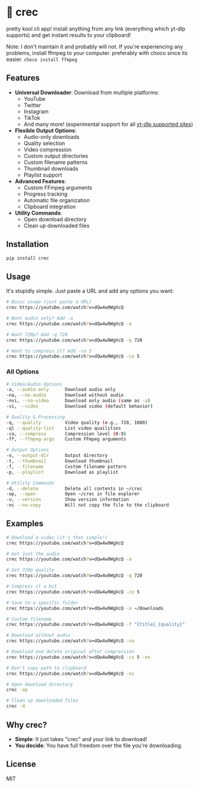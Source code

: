 # 🐊 crec

pretty kool cli app! install anything from any link (everything which yt-dlp supports) and get instant results to your clipboard!

Note: I don't maintain it and probably will not.
If you're experiencing any problems, install ffmpeg to your computer. preferably with choco since its easier. `choco install ffmpeg`

## Features

- **Universal Downloader**: Download from multiple platforms:
  - YouTube
  - Twitter
  - Instagram
  - TikTok
  - And many more! (experimental support for all [yt-dlp supported sites](https://github.com/yt-dlp/yt-dlp/blob/master/supportedsites.md))
- **Flexible Output Options**:
  - Audio-only downloads
  - Quality selection
  - Video compression
  - Custom output directories
  - Custom filename patterns
  - Thumbnail downloads
  - Playlist support
- **Advanced Features**:
  - Custom FFmpeg arguments
  - Progress tracking
  - Automatic file organization
  - Clipboard integration
- **Utility Commands**:
  - Open download directory
  - Clean up downloaded files

## Installation

```bash
pip install crec
```

## Usage

It's stupidly simple. Just paste a URL and add any options you want:

```bash
# Basic usage (just paste a URL)
crec https://youtube.com/watch?v=dQw4w9WgXcQ

# Want audio only? Add -a
crec https://youtube.com/watch?v=dQw4w9WgXcQ -a

# Want 720p? Add -q 720
crec https://youtube.com/watch?v=dQw4w9WgXcQ -q 720

# Want to compress it? Add -co 5
crec https://youtube.com/watch?v=dQw4w9WgXcQ -co 5
```

### All Options

```bash
# Video/Audio Options
-a, --audio-only      Download audio only
-na, --no-audio       Download without audio
-nvi, --no-video      Download only audio (same as -a)
-vi, --video          Download video (default behavior)

# Quality & Processing
-q, --quality         Video quality (e.g., 720, 1080)
-ql --quality-list    List video quailities
-co, --compress       Compression level (0-9)
-ff, --ffmpeg-args    Custom FFmpeg arguments

# Output Options
-o, --output-dir      Output directory
-t, --thumbnail       Download thumbnail
-f, --filename        Custom filename pattern
-p, --playlist        Download as playlist

# Utility Commands
-d, --delete          Delete all contents in ~/crec
-op, --open           Open ~/crec in file explorer
-v, --version         Show version information
-nc --no-copy         Will not copy the file to the clipboard
```

## Examples

```bash
# Download a video (it's that simple!)
crec https://youtube.com/watch?v=dQw4w9WgXcQ

# Get just the audio
crec https://youtube.com/watch?v=dQw4w9WgXcQ -a

# Get 720p quality
crec https://youtube.com/watch?v=dQw4w9WgXcQ -q 720

# Compress it a bit
crec https://youtube.com/watch?v=dQw4w9WgXcQ -co 5

# Save to a specific folder
crec https://youtube.com/watch?v=dQw4w9WgXcQ -o ~/Downloads

# Custom filename
crec https://youtube.com/watch?v=dQw4w9WgXcQ -f "{title}_{quality}"

# Download without audio
crec https://youtube.com/watch?v=dQw4w9WgXcQ -na

# Download and delete original after compression
crec https://youtube.com/watch?v=dQw4w9WgXcQ -co 5 -no

# Don't copy path to clipboard
crec https://youtube.com/watch?v=dQw4w9WgXcQ -nc

# Open download directory
crec -op

# Clean up downloaded files
crec -d
```

## Why crec?

- **Simple**: It just takes "crec" and your link to download!
- **You decide**: You have full freedom over the file you're downloading.

## License

MIT
